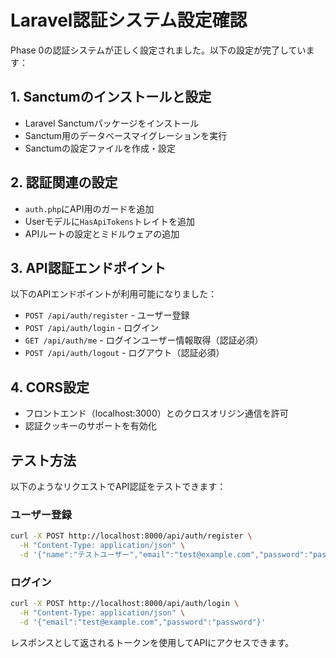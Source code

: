 # Laravel認証システム設定確認

Phase 0の認証システムが正しく設定されました。以下の設定が完了しています：

## 1. Sanctumのインストールと設定

- Laravel Sanctumパッケージをインストール
- Sanctum用のデータベースマイグレーションを実行
- Sanctumの設定ファイルを作成・設定

## 2. 認証関連の設定

- `auth.php`にAPI用のガードを追加
- Userモデルに`HasApiTokens`トレイトを追加
- APIルートの設定とミドルウェアの追加

## 3. API認証エンドポイント

以下のAPIエンドポイントが利用可能になりました：

- `POST /api/auth/register` - ユーザー登録
- `POST /api/auth/login` - ログイン
- `GET /api/auth/me` - ログインユーザー情報取得（認証必須）
- `POST /api/auth/logout` - ログアウト（認証必須）

## 4. CORS設定

- フロントエンド（localhost:3000）とのクロスオリジン通信を許可
- 認証クッキーのサポートを有効化

## テスト方法

以下のようなリクエストでAPI認証をテストできます：

### ユーザー登録
```bash
curl -X POST http://localhost:8000/api/auth/register \
  -H "Content-Type: application/json" \
  -d '{"name":"テストユーザー","email":"test@example.com","password":"password","password_confirmation":"password"}'
```

### ログイン
```bash
curl -X POST http://localhost:8000/api/auth/login \
  -H "Content-Type: application/json" \
  -d '{"email":"test@example.com","password":"password"}'
```

レスポンスとして返されるトークンを使用してAPIにアクセスできます。